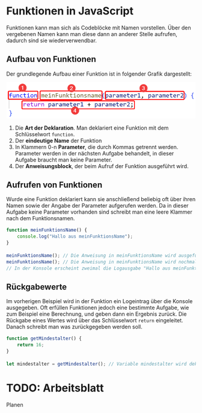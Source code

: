 # Funktionen in JavaScript
Funktionen kann man sich als Codeblöcke mit Namen vorstellen. Über den vergebenen Namen kann man diese dann an anderer Stelle aufrufen, dadurch sind sie wiederverwendbar. 

## Aufbau von Funktionen
Der grundlegende Aufbau einer Funktion ist in folgender Grafik dargestellt:

![Aufbau einer Variableninitialisierung](Bilder/aufbau_funktion.png)

1. Die **Art der Deklaration**. Man deklariert eine Funktion mit dem Schlüsselwort `function`.
2. Der **eindeutige Name** der Funktion
3. In Klammern 0-n **Parameter**, die durch Kommas getrennt werden. Parameter werden in der nächsten Aufgabe behandelt, in dieser Aufgabe braucht man keine Parameter.
4. Der **Anweisungsblock**, der beim Aufruf der Funktion ausgeführt wird.

## Aufrufen von Funktionen
Wurde eine Funktion deklariert kann sie anschließend beliebig oft über ihren Namen sowie der Angabe der Parameter aufgerufen werden. Da in dieser Aufgabe keine Parameter vorhanden sind schreibt man eine leere Klammer nach dem Funktionsnamen.

```js
function meinFunktionsName() {
    console.log("Hallo aus meinFunktionsName");
}

meinFunktionsName(); // Die Anweisung in meinFunktionsName wird ausgeführt.
meinFunktionsName(); // Die Anweisung in meinFunktionsName wird nochmal ausgeführt.
// In der Konsole erscheint zweimal die Logausgabe "Hallo aus meinFunktionsName"
```

## Rückgabewerte
Im vorherigen Beispiel wird in der Funktion ein Logeintrag über die Konsole ausgegeben. Oft erfüllen Funktionen jedoch eine bestimmte Aufgabe, wie zum Beispiel eine Berechnung, und geben dann ein Ergebnis zurück. Die Rückgabe eines Wertes wird über das Schlüsselwort `return` eingeleitet. Danach schreibt man was zurückgegeben werden soll.

```js
function getMindestalter() {
    return 16;
}

let mindestalter = getMindestalter(); // Variable mindestalter wird deklariert und mit dem Rückgabewert (16) der Funktion getMindestalter() initialisiert.
```

# TODO: Arbeitsblatt
Planen

